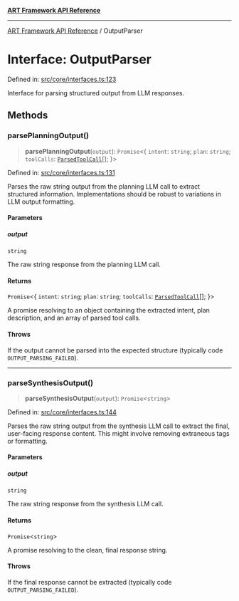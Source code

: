 [**ART Framework API Reference**](../README.md)

***

[ART Framework API Reference](../README.md) / OutputParser

# Interface: OutputParser

Defined in: [src/core/interfaces.ts:123](https://github.com/hashangit/ART/blob/a8524de337702d2ec210d86aff2464ac0aeed73e/src/core/interfaces.ts#L123)

Interface for parsing structured output from LLM responses.

## Methods

### parsePlanningOutput()

> **parsePlanningOutput**(`output`): `Promise`\<\{ `intent`: `string`; `plan`: `string`; `toolCalls`: [`ParsedToolCall`](ParsedToolCall.md)[]; \}\>

Defined in: [src/core/interfaces.ts:131](https://github.com/hashangit/ART/blob/a8524de337702d2ec210d86aff2464ac0aeed73e/src/core/interfaces.ts#L131)

Parses the raw string output from the planning LLM call to extract structured information.
Implementations should be robust to variations in LLM output formatting.

#### Parameters

##### output

`string`

The raw string response from the planning LLM call.

#### Returns

`Promise`\<\{ `intent`: `string`; `plan`: `string`; `toolCalls`: [`ParsedToolCall`](ParsedToolCall.md)[]; \}\>

A promise resolving to an object containing the extracted intent, plan description, and an array of parsed tool calls.

#### Throws

If the output cannot be parsed into the expected structure (typically code `OUTPUT_PARSING_FAILED`).

***

### parseSynthesisOutput()

> **parseSynthesisOutput**(`output`): `Promise`\<`string`\>

Defined in: [src/core/interfaces.ts:144](https://github.com/hashangit/ART/blob/a8524de337702d2ec210d86aff2464ac0aeed73e/src/core/interfaces.ts#L144)

Parses the raw string output from the synthesis LLM call to extract the final, user-facing response content.
This might involve removing extraneous tags or formatting.

#### Parameters

##### output

`string`

The raw string response from the synthesis LLM call.

#### Returns

`Promise`\<`string`\>

A promise resolving to the clean, final response string.

#### Throws

If the final response cannot be extracted (typically code `OUTPUT_PARSING_FAILED`).
